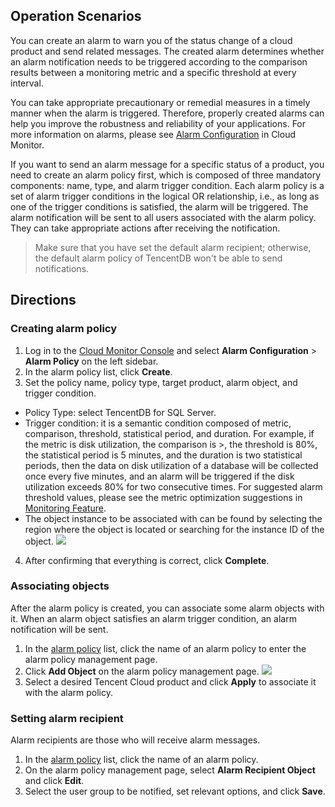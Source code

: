 ## Operation Scenarios
You can create an alarm to warn you of the status change of a cloud product and send related messages. The created alarm determines whether an alarm notification needs to be triggered according to the comparison results between a monitoring metric and a specific threshold at every interval.

You can take appropriate precautionary or remedial measures in a timely manner when the alarm is triggered. Therefore, properly created alarms can help you improve the robustness and reliability of your applications. For more information on alarms, please see [Alarm Configuration](https://intl.cloud.tencent.com/document/product/248/6215) in Cloud Monitor.

If you want to send an alarm message for a specific status of a product, you need to create an alarm policy first, which is composed of three mandatory components: name, type, and alarm trigger condition. Each alarm policy is a set of alarm trigger conditions in the logical OR relationship, i.e., as long as one of the trigger conditions is satisfied, the alarm will be triggered. The alarm notification will be sent to all users associated with the alarm policy. They can take appropriate actions after receiving the notification.

>Make sure that you have set the default alarm recipient; otherwise, the default alarm policy of TencentDB won't be able to send notifications.

## Directions
### Creating alarm policy
1. Log in to the [Cloud Monitor Console](https://console.cloud.tencent.com/monitor/overview) and select **Alarm Configuration** > **Alarm Policy** on the left sidebar.
2. In the alarm policy list, click **Create**.
3. Set the policy name, policy type, target product, alarm object, and trigger condition.
 - Policy Type: select TencentDB for SQL Server.
 - Trigger condition: it is a semantic condition composed of metric, comparison, threshold, statistical period, and duration. For example, if the metric is disk utilization, the comparison is >, the threshold is 80%, the statistical period is 5 minutes, and the duration is two statistical periods, then the data on disk utilization of a database will be collected once every five minutes, and an alarm will be triggered if the disk utilization exceeds 80% for two consecutive times. For suggested alarm threshold values, please see the metric optimization suggestions in [Monitoring Feature](https://intl.cloud.tencent.com/document/product/238/7524).
 - The object instance to be associated with can be found by selecting the region where the object is located or searching for the instance ID of the object.
 ![](https://main.qcloudimg.com/raw/af036ff54f97518a7d1466795e99c46b.png)
4. After confirming that everything is correct, click **Complete**.

### Associating objects
After the alarm policy is created, you can associate some alarm objects with it. When an alarm object satisfies an alarm trigger condition, an alarm notification will be sent.
1. In the [alarm policy](https://console.cloud.tencent.com/monitor/policylist) list, click the name of an alarm policy to enter the alarm policy management page.
2. Click **Add Object** on the alarm policy management page.
![](https://main.qcloudimg.com/raw/3357a9d9408aa17e2ef2d232794b5e42.png)
3. Select a desired Tencent Cloud product and click **Apply** to associate it with the alarm policy.

### Setting alarm recipient
Alarm recipients are those who will receive alarm messages.
1. In the [alarm policy](https://console.cloud.tencent.com/monitor/policylist) list, click the name of an alarm policy.
2. On the alarm policy management page, select **Alarm Recipient Object** and click **Edit**.
3. Select the user group to be notified, set relevant options, and click **Save**.

